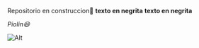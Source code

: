 Repositorio en construccion👋
**texto en negrita**
__texto en negrita__
	

_Piolin😄_

	
![Alt](https://www.google.com/url?sa=i&url=https%3A%2F%2Fwww.pngegg.com%2Fes%2Fpng-icscc&psig=AOvVaw1jd-qX_ujGKaUOQmw76bSj&ust=1694643146236000&source=images&cd=vfe&opi=89978449&ved=0CBAQjRxqFwoTCMCnt9XppoEDFQAAAAAdAAAAABAT)

<!--
**Bet4n/Bet4n** is a ✨ _special_ ✨ repository because its `README.md` (this file) appears on your GitHub profile.

Here are some ideas to get you started:

- 🔭 I’m currently working on ...
- 🌱 I’m currently learning ...
- 👯 I’m looking to collaborate on ...
- 🤔 I’m looking for help with ...
- 💬 Ask me about ...
- 📫 How to reach me: ...
- 😄 Pronouns: ...
- ⚡ Fun fact: ...
-->
